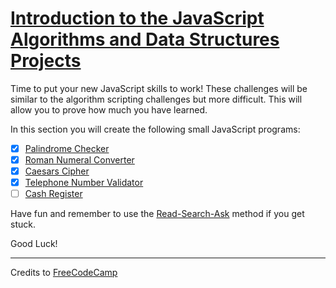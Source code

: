 # [Introduction to the JavaScript Algorithms and Data Structures Projects](https://learn.freecodecamp.org/javascript-algorithms-and-data-structures/javascript-algorithms-and-data-structures-projects)

Time to put your new JavaScript skills to work! These challenges will be similar to the algorithm scripting challenges but more difficult. This will allow you to prove how much you have learned.

In this section you will create the following small JavaScript programs:

- [x] [Palindrome Checker](01-palindrome-checker.md)
- [x] [Roman Numeral Converter](02-roman-numeral-converter.md)
- [x] [Caesars Cipher](03-caesars-cipher.md)
- [x] [Telephone Number Validator](04-telephone-number-validator.md)
- [ ] [Cash Register](05-cash-register.md)

Have fun and remember to use the [Read-Search-Ask](https://forum.freecodecamp.org/t/how-to-get-help-when-you-are-stuck/19514) method if you get stuck.

Good Luck!

---

Credits to [FreeCodeCamp](https://www.freecodecamp.org/)